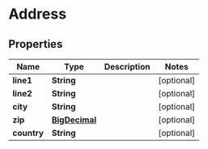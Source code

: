 
# Address

## Properties
Name | Type | Description | Notes
------------ | ------------- | ------------- | -------------
**line1** | **String** |  |  [optional]
**line2** | **String** |  |  [optional]
**city** | **String** |  |  [optional]
**zip** | [**BigDecimal**](BigDecimal.md) |  |  [optional]
**country** | **String** |  |  [optional]



